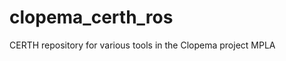 clopema_certh_ros
=================

CERTH repository for various tools in the Clopema project
MPLA
